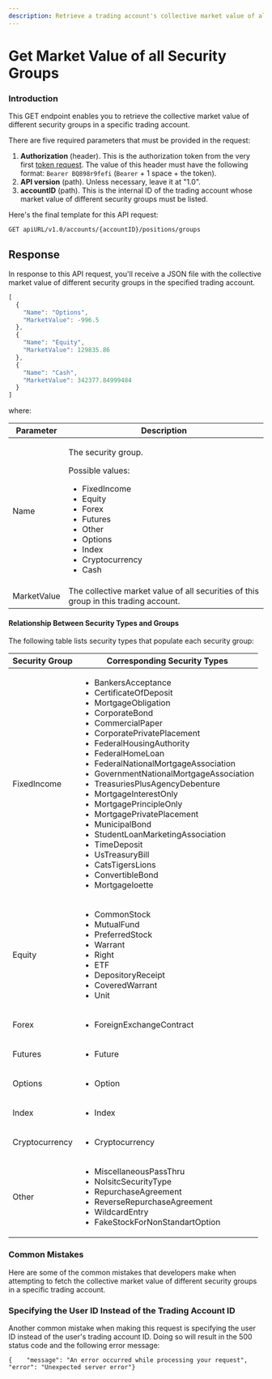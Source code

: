 ```yaml
---
description: Retrieve a trading account's collective market value of all security groups
---
```


# Get Market Value of all Security Groups

### Introduction‌ <a href="#introduction" id="introduction"></a>

This GET endpoint enables you to retrieve the collective market value of different security groups in a specific trading account.‌

There are five required parameters that must be provided in the request:‌

1. **Authorization** (header). This is the authorization token from the very first [token request](broken-reference). The value of this header must have the following format: `Bearer BQ898r9fefi` (`Bearer` + 1 space + the token).
2. **API version** (path). Unless necessary, leave it at "1.0".
3. **accountID** (path). This is the internal ID of the trading account whose market value of different security groups must be listed.‌

Here's the final template for this API request:

```
GET apiURL/v1.0/accounts/{accountID}/positions/groups
```

## Response <a href="#response" id="response"></a>

In response to this API request, you'll receive a JSON file with the collective market value of different security groups in the specified trading account.

```javascript
[
  {
    "Name": "Options",
    "MarketValue": -996.5
  },
  {
    "Name": "Equity",
    "MarketValue": 129835.86
  },
  {
    "Name": "Cash",
    "MarketValue": 342377.84999484
  }
]
```

where:

| Parameter   | Description                                                                                                                                                                                                 |
| ----------- | ----------------------------------------------------------------------------------------------------------------------------------------------------------------------------------------------------------- |
| Name        | <p>The security group.</p><p>Possible values:</p><ul><li>FixedIncome</li><li>Equity</li><li>Forex</li><li>Futures</li><li>Other</li><li>Options</li><li>Index</li><li>Cryptocurrency</li><li>Cash</li></ul> |
| MarketValue | The collective market value of all securities of this group in this trading account.                                                                                                                        |

#### Relationship Between Security Types and Groups

The following table lists security types that populate each security group:

| Security Group | Corresponding Security Types                                                                                                                                                                                                                                                                                                                                                                                                                                                                                                                                                                                                                   |
| -------------- | ---------------------------------------------------------------------------------------------------------------------------------------------------------------------------------------------------------------------------------------------------------------------------------------------------------------------------------------------------------------------------------------------------------------------------------------------------------------------------------------------------------------------------------------------------------------------------------------------------------------------------------------------- |
| FixedIncome    | <ul><li>BankersAcceptance</li><li>CertificateOfDeposit</li><li>MortgageObligation</li><li>CorporateBond</li><li>CommercialPaper</li><li>CorporatePrivatePlacement</li><li>FederalHousingAuthority</li><li>FederalHomeLoan</li><li>FederalNationalMortgageAssociation</li><li>GovernmentNationalMortgageAssociation</li><li>TreasuriesPlusAgencyDebenture</li><li>MortgageInterestOnly</li><li>MortgagePrincipleOnly</li><li>MortgagePrivatePlacement</li><li>MunicipalBond</li><li>StudentLoanMarketingAssociation</li><li>TimeDeposit</li><li>UsTreasuryBill</li><li>CatsTigersLions</li><li>ConvertibleBond</li><li>MortgageIoette</li></ul> |
| Equity         | <ul><li>CommonStock</li><li>MutualFund</li><li>PreferredStock</li><li>Warrant</li><li>Right</li><li>ETF</li><li>DepositoryReceipt</li><li>CoveredWarrant</li><li>Unit</li></ul>                                                                                                                                                                                                                                                                                                                                                                                                                                                                |
| Forex          | <ul><li>ForeignExchangeContract</li></ul>                                                                                                                                                                                                                                                                                                                                                                                                                                                                                                                                                                                                      |
| Futures        | <ul><li>Future</li></ul>                                                                                                                                                                                                                                                                                                                                                                                                                                                                                                                                                                                                                       |
| Options        | <ul><li>Option</li></ul>                                                                                                                                                                                                                                                                                                                                                                                                                                                                                                                                                                                                                       |
| Index          | <ul><li>Index</li></ul>                                                                                                                                                                                                                                                                                                                                                                                                                                                                                                                                                                                                                        |
| Cryptocurrency | <ul><li>Cryptocurrency</li></ul>                                                                                                                                                                                                                                                                                                                                                                                                                                                                                                                                                                                                               |
| Other          | <ul><li>MiscellaneousPassThru</li><li>NoIsitcSecurityType</li><li>RepurchaseAgreement</li><li>ReverseRepurchaseAgreement</li><li>WildcardEntry</li><li>FakeStockForNonStandartOption</li></ul>                                                                                                                                                                                                                                                                                                                                                                                                                                                 |

### Common Mistakes

Here are some of the common mistakes that developers make when attempting to fetch the collective market value of different security groups in a specific trading account.‌

### &#x20;<a href="#failing-to-specify-the-et-app-key-parameter" id="failing-to-specify-the-et-app-key-parameter"></a>

### Specifying the User ID Instead of the Trading Account ID <a href="#specifying-the-user-id-instead-of-the-trading-account-id" id="specifying-the-user-id-instead-of-the-trading-account-id"></a>

Another common mistake when making this request is specifying the user ID instead of the user's trading account ID. Doing so will result in the 500 status code and the following error message:

```
{    "message": "An error occurred while processing your request",    "error": "Unexpected server error"}
```
